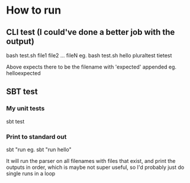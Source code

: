 # How to run

## CLI test (I could've done a better job with the output)
bash test.sh file1 file2 ... fileN
eg. bash test.sh hello pluraltest tietest

Above expects there to be the filename with 'expected' appended eg. helloexpected

## SBT test

### My unit tests
sbt test

### Print to standard out
sbt "run <any amount of filenames>
eg. sbt "run hello"

It will run the parser on all filenames with files that exist, and print the outputs in order, 
which is maybe not super useful, so I'd probably just do single runs in a loop
